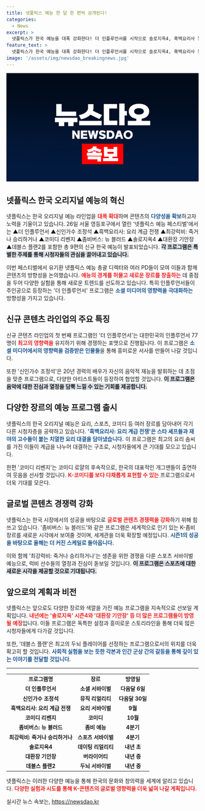 ```yaml
---
title: 넷플릭스 예능 한 달 한 편씩 공개된다!
categories:
  - News
excerpt: >
  넷플릭스가 한국 예능을 대폭 강화한다! 더 인플루언서를 시작으로 솔로지옥4, 흑백요리사 등 9편의 신규 작품이 공개될 예정이다. 화려한 라인업과 고퀄리티 콘텐츠로 예능 팬들의 마음을 사로잡는다!
feature_text: >
  넷플릭스가 한국 예능을 대폭 강화한다! 더 인플루언서를 시작으로 솔로지옥4, 흑백요리사 등 9편의 신규 작품이 공개될 예정이다. 화려한 라인업과 고퀄리티 콘텐츠로 예능 팬들의 마음을 사로잡는다!
image: '/assets/img/newsdao_breakingnews.jpg'
---
```


<p><img src="/assets/img/newsdao_breakingnews.jpg" alt="cryptoinkorea 속보" /></p>

<h2 data-ke-size="size26">넷플릭스 한국 오리지널 예능의 혁신</h2>

<p data-ke-size="size16">넷플릭스는 한국 오리지널 예능 라인업을 <b><span style="color: #ee2323;">대폭 확대</span></b>하며 콘텐츠의 <b><span style="color: #1a5490;">다양성을 확보</span></b>하고자 노력을 기울이고 있습니다. 26일 서울 영등포구에서 열린 '넷플릭스 예능 페스티벌'에서는 ▲더 인플루언서 ▲신인가수 조정석 ▲흑백요리사: 요리 계급 전쟁 ▲최강럭비: 죽거나 승리하거나 ▲코미디 리벤지 ▲좀비버스: 뉴 블러드 ▲솔로지옥4 ▲대환장 기안장 ▲데블스 플랜2를 포함한 총 9편의 신규 한국 예능이 발표되었습니다. <b><span style="background-color: #21538527;">각 프로그램은 특별한 주제를 통해 시청자들의 관심을 끌어내고 있습니다.</span></b></p>

<p data-ke-size="size16">이번 페스티벌에서 유기환 넷플릭스 예능 총괄 디렉터와 여러 PD들이 모여 이들과 함께 콘텐츠의 방향성을 논의했습니다. <b><span style="color: #ee2323;">예능의 경계를 허물고 새로운 장르를 창출하는</span></b> 데 중점을 두어 다양한 실험을 통해 새로운 트렌드를 선도하고 있습니다. 특히 인플루언서들이 주인공으로 등장하는 '더 인플루언서' 프로그램은 <b><span style="color: #1a5490;">소셜 미디어의 영향력을 극대화하는</span></b> 방향성을 가지고 있습니다. </p>

<h2 data-ke-size="size26">신규 콘텐츠 라인업의 주요 특징</h2>

<p data-ke-size="size16">신규 콘텐츠 라인업의 첫 번째 프로그램인 '더 인플루언서'는 대한민국의 인플루언서 77명이 <b><span style="color: #ee2323;">최고의 영향력을</span></b> 유지하기 위해 경쟁하는 포맷으로 진행됩니다. 이 프로그램은 <b><span style="color: #1a5490;">소셜 미디어에서의 영향력을 검증받은 인물들</span></b>을 통해 흥미로운 서사를 만들어 나갈 것입니다. </p>

<p data-ke-size="size16">또한 '신인가수 조정석'은 20년 경력의 배우가 자신의 음악적 재능을 발휘하는 데 초점을 맞춘 프로그램으로, 다양한 아티스트들이 등장하여 협업할 것입니다. <b><span style="background-color: #21538527;">이 프로그램은 음악에 대한 진심과 열정을 담뿍 느낄 수 있는 기회를 제공합니다.</span></b></p>

<h2 data-ke-size="size26">다양한 장르의 예능 프로그램 출시</h2>

<p data-ke-size="size16">넷플릭스의 한국 오리지널 예능은 요리, 스포츠, 코미디 등 여러 장르를 담아내어 각기 다른 시청자층을 공략하고 있습니다. <b><span style="color: #1a5490;">'흑백요리사: 요리 계급 전쟁'은 스타 셰프들과 재야의 고수들이 붙는 치열한 요리 대결을 담아냈습니다.</span></b> 이 프로그램은 최고의 요리 솜씨를 가진 이들이 계급을 나누어 대결하는 구조로, 시청자들에게 큰 기대를 모으고 있습니다.</p>

<p data-ke-size="size16">한편 '코미디 리벤지'는 코미디 로얄의 후속작으로, 한국의 대표적인 개그맨들이 출연하여 웃음을 선사할 것입니다. <b><span style="color: #ee2323;">K-코미디를 보다 다채롭게 표현할 수 있는</span></b> 프로그램으로서 더욱 기대를 모은다. </p>

<h2 data-ke-size="size26">글로벌 콘텐츠 경쟁력 강화</h2>

<p data-ke-size="size16">넷플릭스는 한국 시장에서의 성공을 바탕으로 <b><span style="color: #ee2323;">글로벌 콘텐츠 경쟁력을 강화</span></b>하기 위해 힘쓰고 있습니다. '좀비버스: 뉴 블러드'와 같은 프로그램은 세계적으로 인기 있는 K-좀비 장르를 새로운 시각에서 보여줄 것이며, 세계관을 더욱 확장할 예정입니다. <b><span style="color: #1a5490;">시즌1의 성공을 바탕으로 올해는 더 커진 스케일로 돌아옵니다.</span></b></p>

<p data-ke-size="size16">이와 함께 '최강럭비: 죽거나 승리하거나'는 생존을 위한 경쟁을 다룬 스포츠 서바이벌 예능으로, 럭비 선수들의 열정과 진심이 돋보일 것입니다. <b><span style="background-color: #21538527;">이 프로그램은 스포츠에 대한 새로운 시각을 제공할 것으로 기대됩니다.</span></b></p>

<h2 data-ke-size="size26">앞으로의 계획과 비전</h2>

<p data-ke-size="size16">넷플릭스는 앞으로도 다양한 장르와 색깔을 가진 예능 프로그램을 지속적으로 선보일 계획입니다. <b><span style="color: #ee2323;">내년에는 '솔로지옥' 시즌4와 '대환장 기안장' 등 더 많은 프로그램들이 방영될 예정</span></b>입니다. 이들 프로그램은 독특한 설정과 흥미로운 스토리라인을 통해 더욱 많은 시청자들에게 다가갈 것입니다.</p>

<p data-ke-size="size16">또한, '데블스 플랜'은 최고의 두뇌 플레이어를 선정하는 프로그램으로서의 위치를 더욱 확고히 할 것입니다. <b><span style="color: #1a5490;">사회적 실험을 보는 듯한 각본과 인간 군상 간의 갈등을 통해 깊이 있는 이야기를 전달할 것입니다.</span></b></p>

<hr />

<table style="width: 100%; border-collapse: collapse;">
    <tr>
        <td style="text-align: center; height: 17px;"><b>프로그램명</b></td>
        <td style="text-align: center; height: 17px;"><b>장르</b></td>
        <td style="text-align: center; height: 17px;"><b>방영일</b></td>
    </tr>
    <tr>
        <td style="text-align: center; height: 17px;"><b>더 인플루언서</b></td>
        <td style="text-align: center; height: 17px;"><b>소셜 서바이벌</b></td>
        <td style="text-align: center; height: 17px;"><b>다음달 6일</b></td>
    </tr>
    <tr>
        <td style="text-align: center; height: 17px;"><b>신인가수 조정석</b></td>
        <td style="text-align: center; height: 17px;"><b>뮤직 리얼리티</b></td>
        <td style="text-align: center; height: 17px;"><b>다음달 30일</b></td>
    </tr>
    <tr>
        <td style="text-align: center; height: 17px;"><b>흑백요리사: 요리 계급 전쟁</b></td>
        <td style="text-align: center; height: 17px;"><b>요리 서바이벌</b></td>
        <td style="text-align: center; height: 17px;"><b>9월</b></td>
    </tr>
    <tr>
        <td style="text-align: center; height: 17px;"><b>코미디 리벤지</b></td>
        <td style="text-align: center; height: 17px;"><b>코미디</b></td>
        <td style="text-align: center; height: 17px;"><b>10월</b></td>
    </tr>
    <tr>
        <td style="text-align: center; height: 17px;"><b>좀비버스: 뉴 블러드</b></td>
        <td style="text-align: center; height: 17px;"><b>좀비 예능</b></td>
        <td style="text-align: center; height: 17px;"><b>4분기</b></td>
    </tr>
    <tr>
        <td style="text-align: center; height: 17px;"><b>최강럭비: 죽거나 승리하거나</b></td>
        <td style="text-align: center; height: 17px;"><b>스포츠 서바이벌</b></td>
        <td style="text-align: center; height: 17px;"><b>4분기</b></td>
    </tr>
    <tr>
        <td style="text-align: center; height: 17px;"><b>솔로지옥4</b></td>
        <td style="text-align: center; height: 17px;"><b>데이팅 리얼리티</b></td>
        <td style="text-align: center; height: 17px;"><b>내년 초</b></td>
    </tr>
    <tr>
        <td style="text-align: center; height: 17px;"><b>대환장 기안장</b></td>
        <td style="text-align: center; height: 17px;"><b>버라이어티</b></td>
        <td style="text-align: center; height: 17px;"><b>내년 중</b></td>
    </tr>
    <tr>
        <td style="text-align: center; height: 17px;"><b>데블스 플랜2</b></td>
        <td style="text-align: center; height: 17px;"><b>두뇌 서바이벌</b></td>
        <td style="text-align: center; height: 17px;"><b>내년 중</b></td>
    </tr>
</table>

<p data-ke-size="size16">넷플릭스는 이러한 다양한 예능을 통해 한국의 문화와 창의력을 세계에 알리고 있습니다. <b><span style="color: #ee2323;">다양한 실험과 시도를 통해 K-콘텐츠의 글로벌 영향력을 더욱 넓혀 나갈 계획입니다.</span></b></p>
실시간 뉴스 속보는, <a href="https://newsdao.kr" rel="dofollow">https://newsdao.kr</a>


